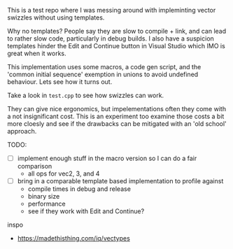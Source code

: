 This is a test repo where I was messing around with impleminting vector swizzles without using templates.

Why no templates? People say they are slow to compile + link, and can lead to rather slow code, particularly in debug builds. I also have a suspicion templates hinder the Edit and Continue button in Visual Studio which IMO is great when it works.

This implementation uses some macros, a code gen script, and the 'common initial sequence' exemption in unions to avoid undefined behaviour. Lets see how it turns out.

Take a look in `test.cpp` to see how swizzles can work.

They can give nice ergonomics, but impelementations often they come with a not insignificant cost. This is an experiment too examine those costs a bit more cloesly and see if the drawbacks can be mitigated with an 'old school' approach.

TODO:
- [ ] implement enough stuff in the macro version so I can do a fair comparison
	- all ops for vec2, 3, and 4
- [ ] bring in a comparable template based implementation to profile against
	- compile times in debug and release
	- binary size
	- performance
	- see if they work with Edit and Continue?


inspo
- https://madethisthing.com/iq/vectypes